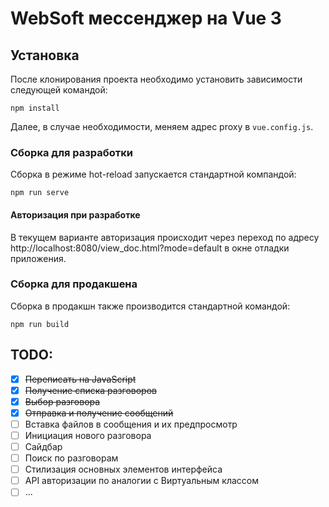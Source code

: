 # WebSoft мессенджер на Vue 3

## Установка
После клонирования проекта необходимо установить зависимости следующей командой:
```
npm install
```
Далее, в случае необходимости, меняем адрес proxy в `vue.config.js`.

### Сборка для разработки
Сборка в режиме hot-reload запускается стандартной компандой:
```
npm run serve
```

#### Авторизация при разработке
В текущем варианте авторизация происходит через переход по адресу http://localhost:8080/view_doc.html?mode=default в окне отладки приложения.

### Сборка для продакшена
Сборка в продакшн также производится стандартной командой:
```
npm run build
```

## TODO:
- [x] ~~Переписать на JavaScript~~
- [x] ~~Получение списка разговоров~~
- [x] ~~Выбор разговора~~
- [x] ~~Отправка и получение сообщений~~
- [ ] Вставка файлов в сообщения и их предпросмотр
- [ ] Инициация нового разговора
- [ ] Сайдбар
- [ ] Поиск по разговорам
- [ ] Стилизация основных элементов интерфейса
- [ ] API авторизации по аналогии с Виртуальным классом
- [ ] ...